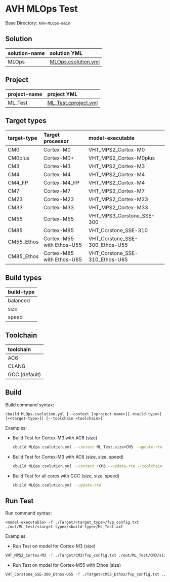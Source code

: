 # AVH MLOps Test

Base Directory: `AVH-MLOps-main`

## Solution

| solution-name | solution YML                                           |
|:--------------|:-------------------------------------------------------|
| MLOps         | [MLOps.csolution.yml](MLOps.csolution.yml)             |

## Project

| project-name  | project YML                                            |
|:--------------|:-------------------------------------------------------|
| ML_Test       | [ML_Test.cproject.yml](Test/ML_Test.cproject.yml)      |

## Target types

| target-type | Target processor          | model-executable               |
|:------------|:--------------------------|:-------------------------------|
| CM0         | Cortex-M0                 | VHT_MPS2_Cortex-M0             |
| CM0plus     | Cortex-M0+                | VHT_MPS2_Cortex-M0plus         |
| CM3         | Cortex-M3                 | VHT_MPS2_Cortex-M3             |
| CM4         | Cortex-M4                 | VHT_MPS2_Cortex-M4             |
| CM4_FP      | Cortex-M4_FP              | VHT_MPS2_Cortex-M4             |
| CM7         | Cortex-M7                 | VHT_MPS2_Cortex-M7             |
| CM23        | Cortex-M23                | VHT_MPS2_Cortex-M23            |
| CM33        | Cortex-M33                | VHT_MPS2_Cortex-M33            |
| CM55        | Cortex-M55                | VHT_MPS3_Corstone_SSE-300      |
| CM85        | Cortex-M85                | VHT_Corstone_SSE-310           |
| CM55_Ethos  | Cortex-M55 with Ethos-U55 | VHT_Corstone_SSE-300_Ethos-U55 |
| CM85_Ethos  | Cortex-M85 with Ethos-U65 | VHT_Corstone_SSE-310_Ethos-U65 |

## Build types

| build-type  |
|:------------|
| balanced    |
| size        |
| speed       |

## Toolchain

| toolchain     |
|:--------------|
| AC6           |
| CLANG         |
| GCC (default) |

## Build

Build command syntax:

`cbuild MLOps.csolution.yml [--context [<project-name>][.<build-type>][+<target-type>]] [--toolchain <toolchain>]`

Examples:

- Build Test for Cortex-M3 with AC6 (size)
  ```sh
  cbuild MLOps.csolution.yml --context ML_Test.size+CM3 --update-rte --toolchain AC6
  ```
- Build Test for Cortex-M3 with AC6 (size, size, speed)
  ```sh
  cbuild MLOps.csolution.yml --context +CM3 --update-rte --toolchain AC6
  ```
- Build Test for all cores with GCC (size, size, speed)
  ```sh
  cbuild MLOps.csolution.yml --update-rte
  ```

## Run Test

Run command syntax:

`<model-executable> -f ./Target/<target_type>/fvp_config.txt ./out/ML_test/<target-type>/<build-type>/ML_Test.axf`

Examples:

- Run Test on model for Cortex-M3 (size)
```sh
VHT_MPS2_Cortex-M3 -f ./Target/CM3/fvp_config.txt ./out/ML_Test/CM3/size/ML_Test.axf
```
- Run Test on model for Cortex-M55 with Ethos (size)
```sh
VHT_Corstone_SSE-300_Ethos-U55 -f ./Target/CM55_Ethos/fvp_config.txt ./out/ML_Test/CM55_Ethos/size/ML_Test.axf
```
